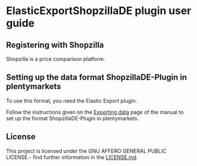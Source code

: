 
# ElasticExportShopzillaDE plugin user guide

<div class="container-toc"></div>

## Registering with Shopzilla

Shopzilla is a price comparison platform.

## Setting up the data format ShopzillaDE-Plugin in plentymarkets

To use this format, you need the Elastic Export plugin.

Follow the instructions given on the [Exporting data](https://www.plentymarkets.co.uk/manual/data-exchange/exporting-data/#4) page of the manual to set up the format ShopzillaDE-Plugin in plentymarkets.

## License

This project is licensed under the GNU AFFERO GENERAL PUBLIC LICENSE.- find further information in the [LICENSE.md](https://github.com/plentymarkets/plugin-elastic-export-twenga-com/blob/master/LICENSE.md).
